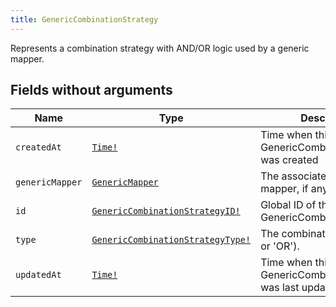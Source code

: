 ```yaml
---
title: GenericCombinationStrategy
---
```


Represents a combination strategy with AND/OR logic used by a generic mapper.

## Fields without arguments

| Name | Type | Description |
|------|------|-------------|
| `createdAt` | [`Time!`](../scalar/time.md) | Time when this GenericCombinationStrategy was created |
| `genericMapper` | [`GenericMapper`](../object/genericmapper.md) | The associated generic mapper, if any. |
| `id` | [`GenericCombinationStrategyID!`](../scalar/genericcombinationstrategyid.md) | Global ID of this GenericCombinationStrategy |
| `type` | [`GenericCombinationStrategyType!`](../enum/genericcombinationstrategytype.md) | The combination type ('AND' or 'OR'). |
| `updatedAt` | [`Time!`](../scalar/time.md) | Time when this GenericCombinationStrategy was last updated |

